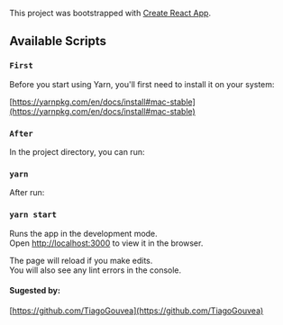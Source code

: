 This project was bootstrapped with [Create React App](https://github.com/facebook/create-react-app).

## Available Scripts

### `First`

Before you start using Yarn, you'll first need to install it on your system:

[https://yarnpkg.com/en/docs/install#mac-stable](https://yarnpkg.com/en/docs/install#mac-stable)

### `After`

In the project directory, you can run:

### `yarn`

After run:

### `yarn start`

Runs the app in the development mode.<br>
Open [http://localhost:3000](http://localhost:3000) to view it in the browser.

The page will reload if you make edits.<br>
You will also see any lint errors in the console.

#### Sugested by:

[https://github.com/TiagoGouvea](https://github.com/TiagoGouvea)
